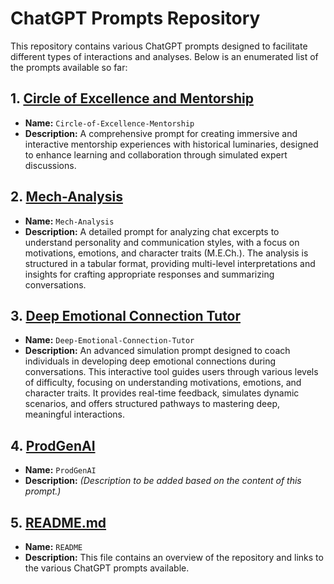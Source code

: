 # ChatGPT Prompts Repository

This repository contains various ChatGPT prompts designed to facilitate different types of interactions and analyses. Below is an enumerated list of the prompts available so far:

## 1. **[Circle of Excellence and Mentorship](https://github.com/holbizmetrics/ChatGPT-Prompts/blob/main/Circle-of-Excellence-Mentorship)**
   - **Name:** `Circle-of-Excellence-Mentorship`
   - **Description:** A comprehensive prompt for creating immersive and interactive mentorship experiences with historical luminaries, designed to enhance learning and collaboration through simulated expert discussions.

## 2. **[Mech-Analysis](https://github.com/holbizmetrics/ChatGPT-Prompts/blob/main/Mech-Analysis)**
   - **Name:** `Mech-Analysis`
   - **Description:** A detailed prompt for analyzing chat excerpts to understand personality and communication styles, with a focus on motivations, emotions, and character traits (M.E.Ch.). The analysis is structured in a tabular format, providing multi-level interpretations and insights for crafting appropriate responses and summarizing conversations.

## 3. **[Deep Emotional Connection Tutor](https://github.com/holbizmetrics/ChatGPT-Prompts/blob/main/Deep-Emotional-Connection-Tutor)**
   - **Name:** `Deep-Emotional-Connection-Tutor`
   - **Description:** An advanced simulation prompt designed to coach individuals in developing deep emotional connections during conversations. This interactive tool guides users through various levels of difficulty, focusing on understanding motivations, emotions, and character traits. It provides real-time feedback, simulates dynamic scenarios, and offers structured pathways to mastering deep, meaningful interactions.

## 4. **[ProdGenAI](https://github.com/holbizmetrics/ChatGPT-Prompts/blob/main/ProdGenAI)**
   - **Name:** `ProdGenAI`
   - **Description:** *(Description to be added based on the content of this prompt.)*

## 5. **[README.md](https://github.com/holbizmetrics/ChatGPT-Prompts/blob/main/README.md)**
   - **Name:** `README`
   - **Description:** This file contains an overview of the repository and links to the various ChatGPT prompts available.
